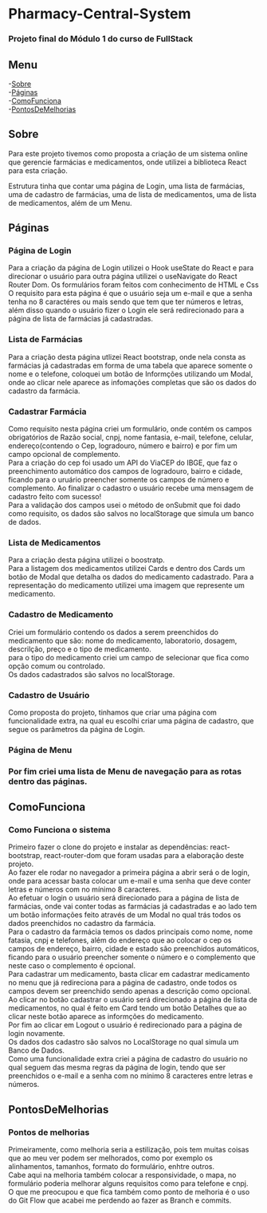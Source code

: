 # Pharmacy-Central-System

<h3> Projeto final do Módulo 1 do curso de FullStack</h3>

## Menu

-[Sobre](#Sobre) </br>
-[Páginas](#Páginas) </br>
-[ComoFunciona](#ComoFunciona)</br>
-[PontosDeMelhorias](#PontosDeMelhorias)

## Sobre

<P>Para este projeto tivemos como proposta a criação de um sistema online que gerencie
farmácias e medicamentos, onde utilizei a biblioteca React para esta criação.</p>


<p> Estrutura tinha que contar uma página de Login, uma lista de farmácias, uma de cadastro de farmácias, 
uma de lista de medicamentos, uma de lista de medicamentos, além de um Menu.</p>

## Páginas

<h3> Página de Login</h3>
<p> Para a criação da página de Login utilizei o Hook useState do React e para direcionar o usuário para outra página
utilizei o useNavigate do React Router Dom. Os formulários foram feitos com conhecimento de HTML e Css</br>
O requisito para esta página é que o usuário seja um e-mail e que a senha tenha no 8 caractéres ou mais sendo 
que tem que ter números e letras, além disso quando o usuário fizer o Login ele será redirecionado para a página 
de lista de farmácias já cadastradas. </p>

<h3>Lista de Farmácias</h3>
<p> Para a criação desta página utlizei React bootstrap, onde nela consta as farmácias já cadastradas
em forma de uma tabela que aparece somente o nome e o telefone, coloquei um botão de Informções utilizando um Modal, onde 
ao clicar nele aparece as infomações completas que são os dados do cadastro da farmácia.</p>

<h3> Cadastrar Farmácia </h3>
<p> Como requisito nesta página criei um formulário, onde contém os campos obrigatórios de Razão social, cnpj, nome fantasia, e-mail, telefone,
celular, endereço(contendo o Cep, logradouro, número e bairro) e por fim um campo opcional de complemento. </br>
Para a criação do cep foi usado um API do ViaCEP do IBGE, que faz o preenchimento automático dos campos de logradouro, bairro e cidade, ficando 
para o uruário preencher somente os campos de número e complemento. Ao finalizar o cadastro o usuário recebe uma mensagem de cadastro feito com sucesso! </br>
Para a validação dos campos usei o método de onSubmit que foi dado como requisito, os dados são salvos no localStorage que simula um banco de dados.</p>

<h3> Lista de Medicamentos</h3>
<p> Para a criação desta página utilizei o boostratp. </br>
Para a listagem dos medicamentos utilizei Cards e dentro dos Cards um botão de Modal que detalha os dados do medicamento cadastrado.
Para a representação do medicamento utilizei uma imagem que represente um medicamento.</p>

<h3> Cadastro de Medicamento</h3>
<p> Criei um formulário contendo os dados a serem preenchidos do medicamento que são: nome do medicamento, laboratorio, dosagem, descrilção, preço e o tipo de medicamento. </br>
para o tipo do medicamento criei um campo de selecionar que fica como opção comum ou controlado. </br>
Os dados cadastrados são salvos no localStorage.</p>

<h3> Cadastro de Usuário</h3>
<p>Como proposta do projeto, tinhamos que criar uma página com funcionalidade extra, na qual eu escolhi criar uma página de cadastro,
que segue os parâmetros da página de Login.</p>

<h3>Página de  Menu <h3>
<p>Por fim criei uma lista de Menu de navegação para as rotas dentro das páginas. </p>

## ComoFunciona

<h3> Como Funciona o sistema </h3>
<p> Primeiro fazer o clone do projeto e instalar as dependências: react-bootstrap, react-router-dom que foram usadas para a elaboração deste projeto. </br>
Ao fazer ele rodar no navegador a primeira página a abrir será o de login, onde para acessar basta colocar um e-mail e uma senha que deve conter letras e números com no mínimo 8 caracteres.</br>
Ao efetuar o login o usuário será direcionado para a página de lista de farmácias, onde vai conter todas as farmácias já cadastradas e ao lado tem um botão informações 
feito através de um Modal no qual trás todos os dados preenchidos no cadastro da farmácia. </br>
Para o cadastro da farmácia temos os dados principais como nome, nome fatasia, cnpj e telefones, além do endereço que ao colocar o cep os campos de endereço, bairro, cidade e estado são preenchidos automáticos, ficando para o usuário preencher somente o número e o complemento que neste caso o complemento é opcional. </br>
Para cadastrar um medicamento, basta clicar em cadastrar medicamento no menu que já redireciona para a página de cadastro, onde todos os campos devem ser preenchido sendo apenas a descrição como opcional. Ao clicar no botão cadastrar o usuário será direcionado a página de lista de medicamentos, no qual é feito em Card tendo um botão Detalhes que ao clicar neste botão aparece as informções do medicamento.</br>
Por fim ao clicar em Logout o usuário é redirecionado para a página de login novamente.</br>
Os dados dos cadastro são salvos no LocalStorage no qual simula um Banco de Dados.
</br>
Como uma funcionalidade extra criei a página de cadastro do usuário no qual seguem das mesma regras da página de login, tendo que ser preenchidos o e-mail e a senha com no mínimo 8 caracteres entre letras e números.


## PontosDeMelhorias

<h3>Pontos de melhorias</h3>

<p> Primeiramente, como melhoria seria a estilização, pois tem muitas coisas que ao meu ver podem ser melhorados, como por exemplo os alinhamentos, tamanhos, formato do formulário, enhtre outros. </br>
Cabe aqui na melhoria também colocar a responsividade, o mapa, no formulário poderia melhorar alguns requisitos como para telefone e cnpj. </br>
O que me preocupou e que fica também como ponto de melhoria é o uso do Git Flow que acabei me perdendo ao fazer as Branch e commits.
